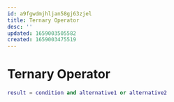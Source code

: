 ```yaml
---
id: a9fgwdmjhljan58gj63zjel
title: Ternary Operator
desc: ''
updated: 1659003505582
created: 1659003475519
---
```

# Ternary Operator

```lua
result = condition and alternative1 or alternative2
```
